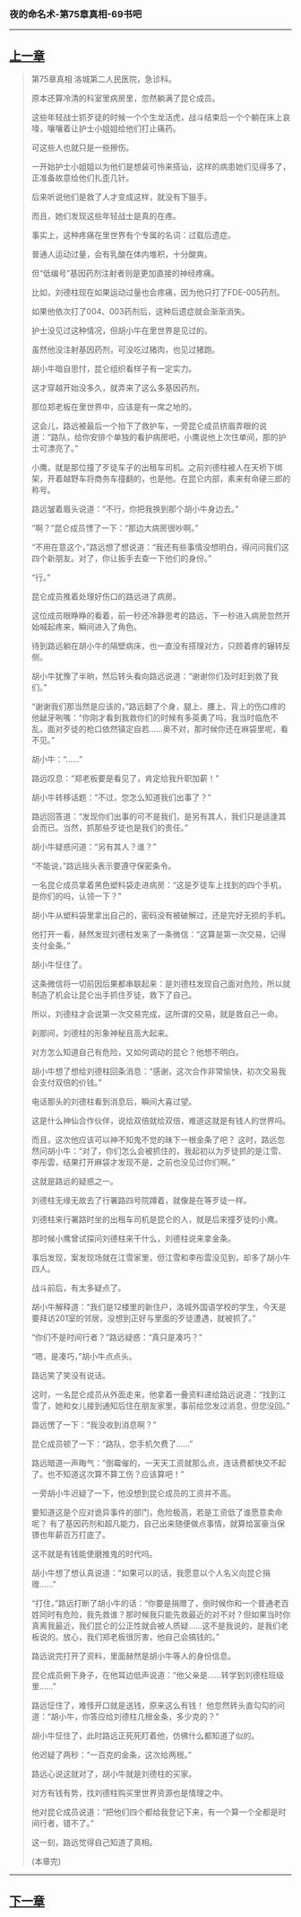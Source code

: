 ### 夜的命名术-第75章真相-69书吧

--------
[上一章](./174a011e5420068486b033115627ce74.md)
--------


>
>
>
>第75章真相
>洛城第二人民医院，急诊科。
>
>原本还算冷清的科室里病房里，忽然躺满了昆仑成员。
>
>这些年轻战士抓歹徒的时候一个个生龙活虎，战斗结束后一个个躺在床上哀嚎，嚷嚷着让护士小姐姐给他们打止痛药。
>
>可这些人也就只是一些擦伤。
>
>一开始护士小姐姐以为他们是想装可怜来搭讪，这样的病患她们见得多了，正准备故意给他们扎歪几针。
>
>后来听说他们是救了人才变成这样，就没有下狠手。
>
>而且，她们发现这些年轻战士是真的在疼。
>
>事实上，这种疼痛在里世界有个专属的名词：过载后遗症。
>
>普通人运动过量，会有乳酸在体内堆积，十分酸爽。
>
>但“低编号”基因药剂注射者则是更加直接的神经疼痛。
>
>比如，刘德柱现在如果运动过量也会疼痛，因为他只打了FDE-005药剂。
>
>如果他依次打了004、003药剂后，这种后遗症就会渐渐消失。
>
>护士没见过这种情况，但胡小牛在里世界是见过的。
>
>虽然他没注射基因药剂，可没吃过猪肉，也见过猪跑。
>
>胡小牛暗自思忖，昆仑组织看样子有一定实力。
>
>这才穿越开始没多久，就弄来了这么多基因药剂。
>
>那位郑老板在里世界中，应该是有一席之地的。
>
>这会儿，路远被最后一个抬下了救护车，一旁昆仑成员挤眉弄眼的说道：“路队，给你安排个单独的看护病房吧，小鹰说他上次住单间，那的护士可漂亮了。”
>
>小鹰，就是那位撞了歹徒车子的出租车司机。之前刘德柱被人在天桥下绑架，开着越野车将商务车撞翻的，也是他。在昆仑内部，素来有命硬三郎的称号。
>
>路远皱着眉头说道：“不行，你把我换到那个胡小牛身边去。”
>
>“啊？”昆仑成员愣了一下：“那边大病房很吵啊。”
>
>“不用在意这个，”路远想了想说道：“我还有些事情没想明白，得问问我们这四个新朋友。对了，你让扳手去查一下他们的身份。”
>
>“行。”
>
>昆仑成员推着处理好伤口的路远进了病房。
>
>这位成员眼睁睁的看着，前一秒还冷静思考的路远，下一秒进入病房忽然开始喊起疼来，瞬间进入了角色。
>
>待到路远躺在胡小牛的隔壁病床，也一直没有搭理对方，只顾着疼的辗转反侧。
>
>胡小牛犹豫了半晌，然后转头看向路远说道：“谢谢你们及时赶到救了我们。”
>
>“谢谢我们那当然是应该的，”路远翻了个身，腿上、腰上、背上的伤口疼的他龇牙咧嘴：“你刚才看到我救你们的时候有多英勇了吗，我当时临危不乱，面对歹徒的枪口依然镇定自若……奥不对，那时候你还在麻袋里呢，看不见。”
>
>胡小牛：“……”
>
>路远叹息：“郑老板要是看见了，肯定给我升职加薪！”
>
>胡小牛转移话题：“不过，您怎么知道我们出事了？”
>
>路远回答道：“发现你们出事的可不是我们，是另有其人，我们只是适逢其会而已。当然，抓那些歹徒也是我们的责任。”
>
>胡小牛疑惑问道：“另有其人？谁？”
>
>“不能说，”路远摇头表示要遵守保密条令。
>
>一名昆仑成员拿着黑色塑料袋走进病房：“这是歹徒车上找到的四个手机，是你们的吗，认领一下？”
>
>胡小牛从塑料袋里拿出自己的，密码没有被破解过，还是完好无损的手机。
>
>他打开一看，赫然发现刘德柱发来了一条微信：“这算是第一次交易，记得支付金条。”
>
>胡小牛怔住了。
>
>这条微信将一切前因后果都串联起来：是刘德柱发现自己面对危险，所以就制造了机会让昆仑出手抓住歹徒，救下了自己。
>
>所以，刘德柱才会说第一次交易完成，这所谓的交易，就是救自己一命。
>
>刹那间，刘德柱的形象神秘且高大起来。
>
>对方怎么知道自己有危险，又如何调动的昆仑？他想不明白。
>
>胡小牛想了想给刘德柱回条消息：“感谢，这次合作非常愉快，初次交易我会支付双倍的价钱。”
>
>电话那头的刘德柱看到消息后，瞬间大喜过望。
>
>这是什么神仙合作伙伴，说给双倍就给双倍，难道这就是有钱人的世界吗。
>
>而且，这次他应该可以神不知鬼不觉的昧下一根金条了吧？
>这时，路远忽然问胡小牛：“对了，你们怎么会被抓住的，我起初以为歹徒抓的是江雪、李彤雲，结果打开麻袋才发现不是，之前也没见过你们啊。”
>
>这就是路远的疑惑之一。
>
>刘德柱无缘无故去了行署路四号院蹲着，就像是在等歹徒一样。
>
>刘德柱来行署路时坐的出租车司机是昆仑的人，就是后来撞歹徒的小鹰。
>
>那时候小鹰曾试探问刘德柱来干什么，刘德柱说来拿金条。
>
>事后发现，案发现场就在江雪家里，但江雪和李彤雲没见到，却多了胡小牛四人。
>
>战斗前后，有太多疑点了。
>
>胡小牛解释道：“我们是12楼里的新住户，洛城外国语学校的学生，今天是要拜访201室的邻居，没想到正好与里面的歹徒遭遇，就被抓了。”
>
>“你们不是时间行者？”路远疑惑：“真只是凑巧？”
>
>“嗯，是凑巧，”胡小牛点点头。
>
>路远笑了笑没有说话。
>
>这时，一名昆仑成员从外面走来，他拿着一叠资料递给路远说道：“找到江雪了，她和女儿接到通知后住在朋友家里，事前给您发过消息，但您没回。”
>
>路远愣了一下：“我没收到消息啊？”
>
>昆仑成员顿了一下：“路队，您手机欠费了……”
>
>路远暗道一声晦气：“倒霉催的，一天天工资就那么点，连话费都快交不起了。也不知道这次算不算工伤？应该算吧！”
>
>一旁胡小牛迟疑了一下，他没想到昆仑成员的工资并不高。
>
>要知道这是个应对诡异事件的部门，危险极高，若是工资低了谁愿意卖命呢？
>有了基因药剂和超凡能力，自己出来随便做点事情，就算给富豪当保镖也年薪百万打底了。
>
>这不就是有钱能使磨推鬼的时代吗。
>
>胡小牛想了想认真说道：“如果可以的话，我愿意以个人名义向昆仑捐赠……”
>
>“打住，”路远打断了胡小牛的话：“你要是捐赠了，倒时候你和一个普通老百姓同时有危险，我先救谁？那时候我只能先救最近的对不对？但如果当时你真离我最近，我们昆仑的公正性就会被人质疑……这不是我说的，是我们老板说的。放心，我们郑老板很厉害，他自己会搞钱的。”
>
>路远说完打开了资料，里面赫然是胡小牛等人的身份信息。
>
>昆仑成员俯下身子，在他耳边低声说道：“他父亲是……转学到刘德柱班级里……”
>
>路远怔住了，难怪开口就是送钱，原来这么有钱！
>他忽然转头直勾勾的问道：“胡小牛，你答应给刘德柱几根金条，多少克的？”
>
>胡小牛怔住了，此时路远正死死盯着他，仿佛什么都知道了似的。
>
>他迟疑了两秒：“一百克的金条，这次给两根。”
>
>路远心说这就对了，胡小牛就是刘德柱的买家。
>
>对方有钱有势，找刘德柱购买里世界资源也是情理之中。
>
>他对昆仑成员说道：“把他们四个都给我登记下来，有一个算一个全都是时间行者，错不了。”
>
>这一刻，路远觉得自己知道了真相。
>
>(本章完)
>
>

--------
[下一章](./0c4560bf356fc00a63ba255e1f16d33f.md)
--------
